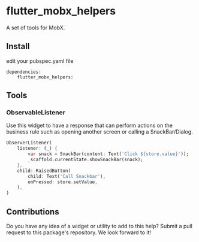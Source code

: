# flutter_mobx_helpers

A set of tools for MobX.

## Install

edit your pubspec.yaml file
```
dependencies:
    flutter_mobx_helpers:
```

## Tools

### ObservableListener

Use this widget to have a response that can perform actions on the business rule such as opening another screen or calling a SnackBar/Dialog.

```dart
ObserverListener(
    listener: (_) {
        var snack = SnackBar(content: Text('Click ${store.value}'));
        _scaffold.currentState.showSnackBar(snack);
    },
    child: RaisedButton(
        child: Text('Call Snackbar'),
        onPressed: store.setValue,
    ),
)

```

## Contributions

Do you have any idea of ​​a widget or utility to add to this help? Submit a pull request to this package's repository. We look forward to it!